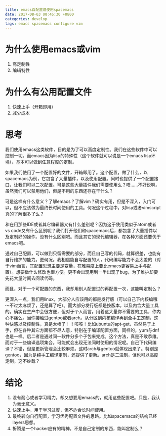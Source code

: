 ```yaml
---
title: emacs自配置或使用spacemacs
date: 2017-08-03 00:46:30 +0800
categories: develop
tags: emacs spacemacs configure vim
---
```


<!-- more -->
# 为什么使用emacs或vim

1. 高定制性
2. 编辑特性

# 为什么有公用配置文件

1. 快速上手（开箱即用）
2. 减少成本

# 思考

我们使用emacs这类软件，目的是为了可以高度定制性。我们在这些软件中可以控制一切。而emacs因为lisp的特殊性（这个软件就可以说是一个emacs lisp环境），基本可以做到任意程度的定制。

如果我们使用了一个配置好的文件，开箱即用了。这个配置，做了什么，以spacemacs为例，它包含了大量插件，以及使用配置。同时也提供了一个配置接口，让我们可以二次配置。可是这些大量插件我们需要使用么？唔……不好说啊。虽然我们可以禁用他们，但是不用的东西还存在干什么？

可是这样有什么意义？了解emacs？了解vim？确实有用，但是不深入，入门可以，但不应该做为最终长时间使用的工具。何况这个过程中，对lisp或者vimscript真的了解很多了么？

和在用那些IDE或者其它编辑器又有什么差别呢？因为这于使用类似于atom或者vs code又有什么区别呢？我们打开他们和spacemacs后，都包含了大量插件以及定制好的操作。没有什么区别吧。而且其它的现代编辑器，在各种方面还要优于emacs吧。

通过自己配置，可以做到只留需要的部分，而且自己写的代码，就算很差，也能有自行维护的能力。更何况，我相信能自写配置的人，代码编写能力不会太差的（对于vim而言，其配置思想主要是变量，在难易度上要比emacs更容易上手与配置）。想要做什么修改也很方便。更不会出现用到一半出现了bug，为了维护却要先花大量时间去阅读代码。

而且，对于一个可配置的东西，我却用别人配置过的再配置一次，这能叫定制么？

更深入一点，我们用linux，大部分人应该用的都是发行版（可以自己下内核编哦～不过太麻烦了，还是算了吧）。而大部分发行版都是按版本，以及内含大量工具的。确实在生产中会很方便，但对于个人而言，用着这大量你不需要的工具，你内心不痛么。当你接触过gentoo或者arch。从分区到内核编译再到全手工定制，这种快感以及控制性，真是太棒了！！咳咳！比如ubuntu的apt-get，虽然易于上手，但在各种其它方面都不尽人意，特别在于编译配置方面，同样的，yum与dnf也是一样。后二者是通过同一软件分多个子包来完成。这个方法，真是不敢恭维。而对于一些编译选项集合，可能就会出现无法同时使用的情况呢。自己下代码编译？不错，但是更新管理会比较麻烦。这时arch与gentoo就体现出来了。特别是gentoo，因为是纯手工编译定制，还提供了更新。arch是二进制，但也可以高度定制。这不妙哉？

# 结论

1. 没有耐心或者学习精力，却又想要用emacs的，就用这些配置吧。只是，我认为毫无意义。
2. 快速上手，用于学习过度，但不适合长时间使用。
3. 最终转向自行配置，学习优秀配置文件的思路。比如spacemacs的结构已经layers思想。
4. 折腾是一个hacker应有的精神。不是自己定制的东西，能叫定制么？


